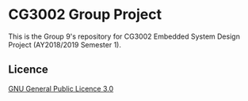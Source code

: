 # CG3002 Group Project

This is the Group 9's repository for CG3002 Embedded System Design Project (AY2018/2019 Semester 1).

## Licence

[GNU General Public Licence 3.0](LICENSE)
